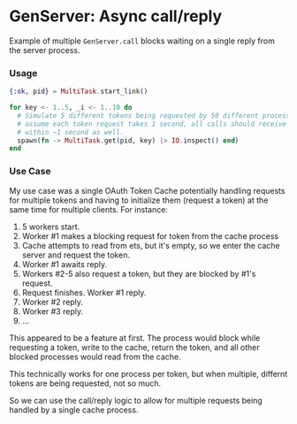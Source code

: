 # GenServer: Async call/reply

Example of multiple `GenServer.call` blocks waiting on a single reply from the
server process.

### Usage

```elixir
{:ok, pid} = MultiTask.start_link()

for key <- 1..5, _i <- 1..10 do
  # Simulate 5 different tokens being requested by 50 different processes. If we
  # assume each token request takes 1 second, all calls should receive a reply
  # within ~1 second as well.
  spawn(fn -> MultiTask.get(pid, key) |> IO.inspect() end)
end
```

### Use Case

My use case was a single OAuth Token Cache potentially handling requests for
multiple tokens and having to initialize them (request a token) at the same time
for multiple clients. For instance:

1. 5 workers start.
2. Worker #1 makes a blocking request for token from the cache process
3. Cache attempts to read from ets, but it's empty, so we enter the cache server
   and request the token.
4. Worker #1 awaits reply.
5. Workers #2-5 also request a token, but they are blocked by #1's request.
6. Request finishes. Worker #1 reply.
7. Worker #2 reply.
8. Worker #3 reply.
9. ...

This appeared to be a feature at first. The process would block while requesting
a token, write to the cache, return the token, and all other blocked processes
would read from the cache.

This technically works for one process per token, but when multiple, differnt
tokens are being requested, not so much.

So we can use the call/reply logic to allow for multiple requests being handled
by a single cache process.
